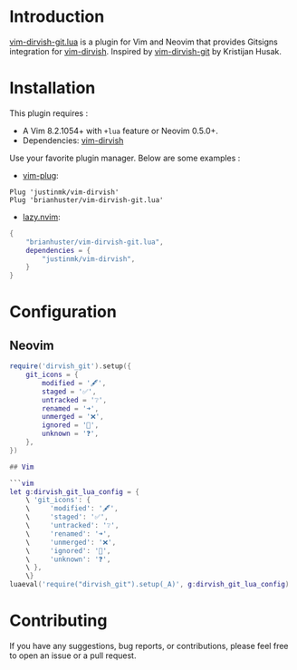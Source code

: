# Introduction
[vim-dirvish-git.lua](https://github.com/brianhuster/vim-dirvish-git.lua) is a plugin for Vim and Neovim that provides Gitsigns integration for [vim-dirvish](https://github.com/justinmk/vim-dirvish). Inspired by [vim-dirvish-git](https://github.com/kristijanhusak/vim-dirvish-git) by Kristijan Husak.

# Installation
This plugin requires :
- A Vim 8.2.1054+ with `+lua` feature or Neovim 0.5.0+.
- Dependencies: [vim-dirvish](https://github.com/justinmk/vim-dirvish)

Use your favorite plugin manager. Below are some examples : 

* [vim-plug](https://github.com/junegunn/vim-plug):

```vim
Plug 'justinmk/vim-dirvish'
Plug 'brianhuster/vim-dirvish-git.lua'
```

* [lazy.nvim](https://github.com/folke/lazy.nvim):

```lua
{
    "brianhuster/vim-dirvish-git.lua",
    dependencies = {
        "justinmk/vim-dirvish",
    }
}
```

# Configuration

## Neovim 

```lua
require('dirvish_git').setup({
    git_icons = {
        modified = '🖋️',
        staged = '✅',
        untracked = '❔',
        renamed = '➜',
        unmerged = '❌',
        ignored = '🙈',
        unknown = '❓',
	},
})

## Vim

```vim
let g:dirvish_git_lua_config = {
    \ 'git_icons': {
    \     'modified': '🖋️',
    \     'staged': '✅',
    \     'untracked': '❔',
    \     'renamed': '➜',
    \     'unmerged': '❌',
    \     'ignored': '🙈',
    \     'unknown': '❓',
    \ },
    \}
luaeval('require("dirvish_git").setup(_A)', g:dirvish_git_lua_config)
```

# Contributing

If you have any suggestions, bug reports, or contributions, please feel free to open an issue or a pull request.
